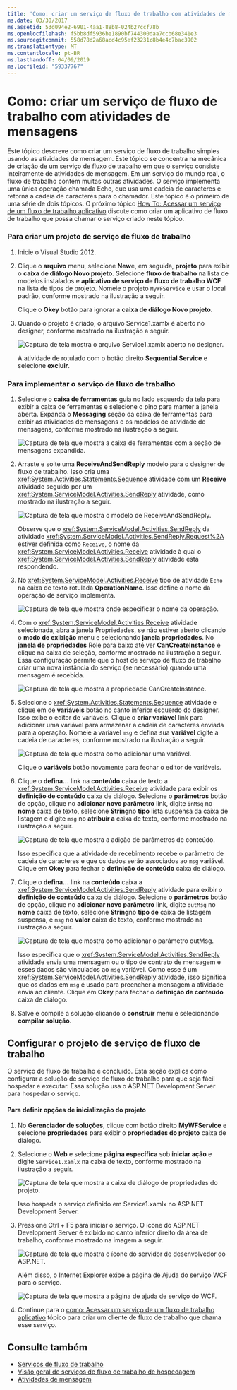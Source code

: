 ```yaml
---
title: 'Como: criar um serviço de fluxo de trabalho com atividades de mensagens'
ms.date: 03/30/2017
ms.assetid: 53d094e2-6901-4aa1-88b8-024b27ccf78b
ms.openlocfilehash: f5bb8df5936be1890bf744300daa7ccb68e341e3
ms.sourcegitcommit: 558d78d2a68acd4c95ef23231c8b4e4c7bac3902
ms.translationtype: MT
ms.contentlocale: pt-BR
ms.lasthandoff: 04/09/2019
ms.locfileid: "59337767"
---
```

# <a name="how-to-create-a-workflow-service-with-messaging-activities"></a>Como: criar um serviço de fluxo de trabalho com atividades de mensagens
Este tópico descreve como criar um serviço de fluxo de trabalho simples usando as atividades de mensagem. Este tópico se concentra na mecânica de criação de um serviço de fluxo de trabalho em que o serviço consiste inteiramente de atividades de mensagem. Em um serviço do mundo real, o fluxo de trabalho contém muitas outras atividades. O serviço implementa uma única operação chamada Echo, que usa uma cadeia de caracteres e retorna a cadeia de caracteres para o chamador. Este tópico é o primeiro de uma série de dois tópicos. O próximo tópico [How To: Acessar um serviço de um fluxo de trabalho aplicativo](../../../../docs/framework/wcf/feature-details/how-to-access-a-service-from-a-workflow-application.md) discute como criar um aplicativo de fluxo de trabalho que possa chamar o serviço criado neste tópico.  
  
### <a name="to-create-a-workflow-service-project"></a>Para criar um projeto de serviço de fluxo de trabalho  
  
1. Inicie o Visual Studio 2012.  
  
2. Clique o **arquivo** menu, selecione **New**e, em seguida, **projeto** para exibir o **caixa de diálogo Novo projeto**. Selecione **fluxo de trabalho** na lista de modelos instalados e **aplicativo de serviço de fluxo de trabalho WCF** na lista de tipos de projeto. Nomeie o projeto `MyWFService` e usar o local padrão, conforme mostrado na ilustração a seguir.  
  
     Clique o **Okey** botão para ignorar a **caixa de diálogo Novo projeto**.  
  
3. Quando o projeto é criado, o arquivo Service1.xamlx é aberto no designer, conforme mostrado na ilustração a seguir.  
  
     ![Captura de tela mostra o arquivo Service1.xamlx aberto no designer.](./media/how-to-create-a-workflow-service-with-messaging-activities/default-workflow-service.jpg)  
  
     A atividade de rotulado com o botão direito **Sequential Service** e selecione **excluir**.  
  
### <a name="to-implement-the-workflow-service"></a>Para implementar o serviço de fluxo de trabalho  
  
1. Selecione o **caixa de ferramentas** guia no lado esquerdo da tela para exibir a caixa de ferramentas e selecione o pino para manter a janela aberta. Expanda o **Messaging** seção da caixa de ferramentas para exibir as atividades de mensagens e os modelos de atividade de mensagens, conforme mostrado na ilustração a seguir.  
  
     ![Captura de tela que mostra a caixa de ferramentas com a seção de mensagens expandida.](./media/how-to-create-a-workflow-service-with-messaging-activities/toolbox-messaging-section.jpg)  
  
2. Arraste e solte uma **ReceiveAndSendReply** modelo para o designer de fluxo de trabalho. Isso cria uma <xref:System.Activities.Statements.Sequence> atividade com um **Receive** atividade seguido por um <xref:System.ServiceModel.Activities.SendReply> atividade, como mostrado na ilustração a seguir.  
  
     ![Captura de tela que mostra o modelo de ReceiveAndSendReply.](./media/how-to-create-a-workflow-service-with-messaging-activities/receiveandsendreply-template.jpg)  
  
     Observe que o <xref:System.ServiceModel.Activities.SendReply> da atividade <xref:System.ServiceModel.Activities.SendReply.Request%2A> estiver definida como `Receive`, o nome da <xref:System.ServiceModel.Activities.Receive> atividade à qual o <xref:System.ServiceModel.Activities.SendReply> atividade está respondendo.  
  
3. No <xref:System.ServiceModel.Activities.Receive> tipo de atividade `Echo` na caixa de texto rotulada **OperationName**. Isso define o nome da operação de serviço implementa.  
  
     ![Captura de tela que mostra onde especificar o nome da operação.](./media/how-to-create-a-workflow-service-with-messaging-activities/define-operation-name.jpg)  
  
4. Com o <xref:System.ServiceModel.Activities.Receive> atividade selecionada, abra a janela Propriedades, se não estiver aberto clicando o **modo de exibição** menu e selecionando **janela propriedades**. No **janela de propriedades** Role para baixo até ver **CanCreateInstance** e clique na caixa de seleção, conforme mostrado na ilustração a seguir. Essa configuração permite que o host de serviço de fluxo de trabalho criar uma nova instância do serviço (se necessário) quando uma mensagem é recebida.  
  
     ![Captura de tela que mostra a propriedade CanCreateInstance.](./media/how-to-create-a-workflow-service-with-messaging-activities/cancreateinstance-property.jpg)  
  
5. Selecione o <xref:System.Activities.Statements.Sequence> atividade e clique em de **variáveis** botão no canto inferior esquerdo do designer. Isso exibe o editor de variáveis. Clique o **criar variável** link para adicionar uma variável para armazenar a cadeia de caracteres enviada para a operação. Nomeie a variável `msg` e defina sua **variável** digite a cadeia de caracteres, conforme mostrado na ilustração a seguir.  
  
     ![Captura de tela que mostra como adicionar uma variável.](./media/how-to-create-a-workflow-service-with-messaging-activities/add-variable-msg-string.jpg)  
  
     Clique o **variáveis** botão novamente para fechar o editor de variáveis.  
  
6. Clique o **defina...** link na **conteúdo** caixa de texto a <xref:System.ServiceModel.Activities.Receive> atividade para exibir os **definição de conteúdo** caixa de diálogo. Selecione o **parâmetros** botão de opção, clique no **adicionar novo parâmetro** link, digite `inMsg` no **nome** caixa de texto, selecione **String**no **tipo** lista suspensa da caixa de listagem e digite `msg` no **atribuir a** caixa de texto, conforme mostrado na ilustração a seguir.  
  
     ![Captura de tela que mostra a adição de parâmetros de conteúdo.](./media/how-to-create-a-workflow-service-with-messaging-activities/adding-parameters-content.jpg)  
  
     Isso especifica que a atividade de recebimento recebe o parâmetro de cadeia de caracteres e que os dados serão associados ao `msg` variável. Clique em **Okey** para fechar o **definição de conteúdo** caixa de diálogo.  
  
7. Clique o **defina...**  link na **conteúdo** caixa a <xref:System.ServiceModel.Activities.SendReply> atividade para exibir o **definição de conteúdo** caixa de diálogo. Selecione o **parâmetros** botão de opção, clique no **adicionar novo parâmetro** link, digite `outMsg` no **nome** caixa de texto, selecione **String**no **tipo de** caixa de listagem suspensa, e `msg` no **valor** caixa de texto, conforme mostrado na ilustração a seguir.  
  
     ![Captura de tela que mostra como adicionar o parâmetro outMsg.](./media/how-to-create-a-workflow-service-with-messaging-activities/outmsg-parameters-content.jpg)  
  
     Isso especifica que o <xref:System.ServiceModel.Activities.SendReply> atividade envia uma mensagem ou o tipo de contrato de mensagem e esses dados são vinculados ao `msg` variável. Como esse é um <xref:System.ServiceModel.Activities.SendReply> atividade, isso significa que os dados em `msg` é usado para preencher a mensagem a atividade envia ao cliente. Clique em **Okey** para fechar o **definição de conteúdo** caixa de diálogo.  
  
8. Salve e compile a solução clicando o **construir** menu e selecionando **compilar solução**.  
  
## <a name="configure-the-workflow-service-project"></a>Configurar o projeto de serviço de fluxo de trabalho  
 O serviço de fluxo de trabalho é concluído. Esta seção explica como configurar a solução de serviço de fluxo de trabalho para que seja fácil hospedar e executar. Essa solução usa o ASP.NET Development Server para hospedar o serviço.  
  
#### <a name="to-set-project-start-up-options"></a>Para definir opções de inicialização do projeto  
  
1. No **Gerenciador de soluções**, clique com botão direito **MyWFService** e selecione **propriedades** para exibir o **propriedades do projeto** caixa de diálogo.  
  
2. Selecione o **Web** e selecione **página específica** sob **iniciar ação** e digite `Service1.xamlx` na caixa de texto, conforme mostrado na ilustração a seguir.  
  
     ![Captura de tela que mostra a caixa de diálogo de propriedades do projeto.](./media/how-to-create-a-workflow-service-with-messaging-activities/project-properties-dialog.jpg)  
  
     Isso hospeda o serviço definido em Service1.xamlx no ASP.NET Development Server.  
  
3. Pressione Ctrl + F5 para iniciar o serviço. O ícone do ASP.NET Development Server é exibido no canto inferior direito da área de trabalho, conforme mostrado na imagem a seguir.  
  
     ![Captura de tela que mostra o ícone do servidor de desenvolvedor do ASP.NET.](./media/how-to-create-a-workflow-service-with-messaging-activities/asp-net-dev-server-icon.jpg)  
  
     Além disso, o Internet Explorer exibe a página de Ajuda do serviço WCF para o serviço.  
  
     ![Captura de tela que mostra a página de ajuda de serviço do WCF.](./media/how-to-create-a-workflow-service-with-messaging-activities/wcf-service-help-page.jpg)  
  
4. Continue para o [como: Acessar um serviço de um fluxo de trabalho aplicativo](../../../../docs/framework/wcf/feature-details/how-to-access-a-service-from-a-workflow-application.md) tópico para criar um cliente de fluxo de trabalho que chama esse serviço.  
  
## <a name="see-also"></a>Consulte também

- [Serviços de fluxo de trabalho](../../../../docs/framework/wcf/feature-details/workflow-services.md)
- [Visão geral de serviços de fluxo de trabalho de hospedagem](../../../../docs/framework/wcf/feature-details/hosting-workflow-services-overview.md)
- [Atividades de mensagem](../../../../docs/framework/wcf/feature-details/messaging-activities.md)
